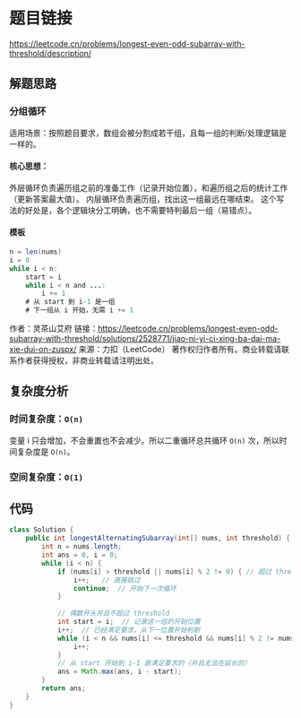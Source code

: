# 题目链接

https://leetcode.cn/problems/longest-even-odd-subarray-with-threshold/description/

## 解题思路

### 分组循环
适用场景：按照题目要求，数组会被分割成若干组，且每一组的判断/处理逻辑是一样的。

#### 核心思想：

外层循环负责遍历组之前的准备工作（记录开始位置），和遍历组之后的统计工作（更新答案最大值）。
内层循环负责遍历组，找出这一组最远在哪结束。
这个写法的好处是，各个逻辑块分工明确，也不需要特判最后一组（易错点）。

#### 模板

```java
n = len(nums)
i = 0
while i < n:
    start = i
    while i < n and ...:
        i += 1
    # 从 start 到 i-1 是一组
    # 下一组从 i 开始，无需 i += 1
```

作者：灵茶山艾府
链接：https://leetcode.cn/problems/longest-even-odd-subarray-with-threshold/solutions/2528771/jiao-ni-yi-ci-xing-ba-dai-ma-xie-dui-on-zuspx/
来源：力扣（LeetCode）
著作权归作者所有。商业转载请联系作者获得授权，非商业转载请注明出处。

## 复杂度分析

### 时间复杂度：``O(n)``

变量 i 只会增加，不会重置也不会减少。所以二重循环总共循环 ``O(n)`` 次，所以时间复杂度是 ``O(n)``。

### 空间复杂度：``O(1)``

## 代码

```java
class Solution {
    public int longestAlternatingSubarray(int[] nums, int threshold) {
        int n = nums.length;
        int ans = 0, i = 0;
        while (i < n) {
        	if (nums[i] > threshold || nums[i] % 2 != 0) { // 超过 threshold 或者是奇数
        		i++;   // 直接跳过
        		continue;  // 开始下一次循环
        	}
        	
        	// 偶数开头并且不超过 threshold 
        	int start = i;  // 记录这一组的开始位置
        	i++;  // 已经满足要求，从下一位置开始判断
        	while (i < n && nums[i] <= threshold && nums[i] % 2 != nums[i - 1] % 2) {
        		i++;
        	}
        	// 从 start 开始到 i-1 是满足要求的（并且无法在延长的）
        	ans = Math.max(ans, i - start);
        }
        return ans;
    }
}
```

